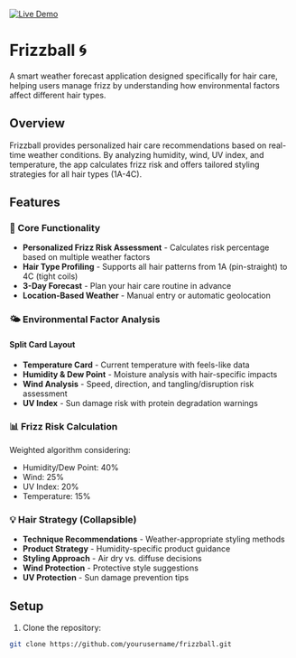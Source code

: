 [![Live Demo](https://img.shields.io/badge/🌐_Live_Demo-Click_Here-blue?style=for-the-badge)](https://katalinda-vida.github.io/frizzbot-weather-forecast/)

# Frizzball 🌀

A smart weather forecast application designed specifically for hair care, helping users manage frizz by understanding how environmental factors affect different hair types.

## Overview

Frizzball provides personalized hair care recommendations based on real-time weather conditions. By analyzing humidity, wind, UV index, and temperature, the app calculates frizz risk and offers tailored styling strategies for all hair types (1A-4C).

## Features

### 🎯 Core Functionality
- **Personalized Frizz Risk Assessment** - Calculates risk percentage based on multiple weather factors
- **Hair Type Profiling** - Supports all hair patterns from 1A (pin-straight) to 4C (tight coils)
- **3-Day Forecast** - Plan your hair care routine in advance
- **Location-Based Weather** - Manual entry or automatic geolocation

### 🌤️ Environmental Factor Analysis

#### Split Card Layout
- **Temperature Card** - Current temperature with feels-like data
- **Humidity & Dew Point** - Moisture analysis with hair-specific impacts  
- **Wind Analysis** - Speed, direction, and tangling/disruption risk assessment
- **UV Index** - Sun damage risk with protein degradation warnings

### 📊 Frizz Risk Calculation
Weighted algorithm considering:
- Humidity/Dew Point: 40%
- Wind: 25%
- UV Index: 20%
- Temperature: 15%

### 💡 Hair Strategy (Collapsible)
- **Technique Recommendations** - Weather-appropriate styling methods
- **Product Strategy** - Humidity-specific product guidance
- **Styling Approach** - Air dry vs. diffuse decisions
- **Wind Protection** - Protective style suggestions
- **UV Protection** - Sun damage prevention tips

## Setup

1. Clone the repository:
```bash
git clone https://github.com/yourusername/frizzball.git
